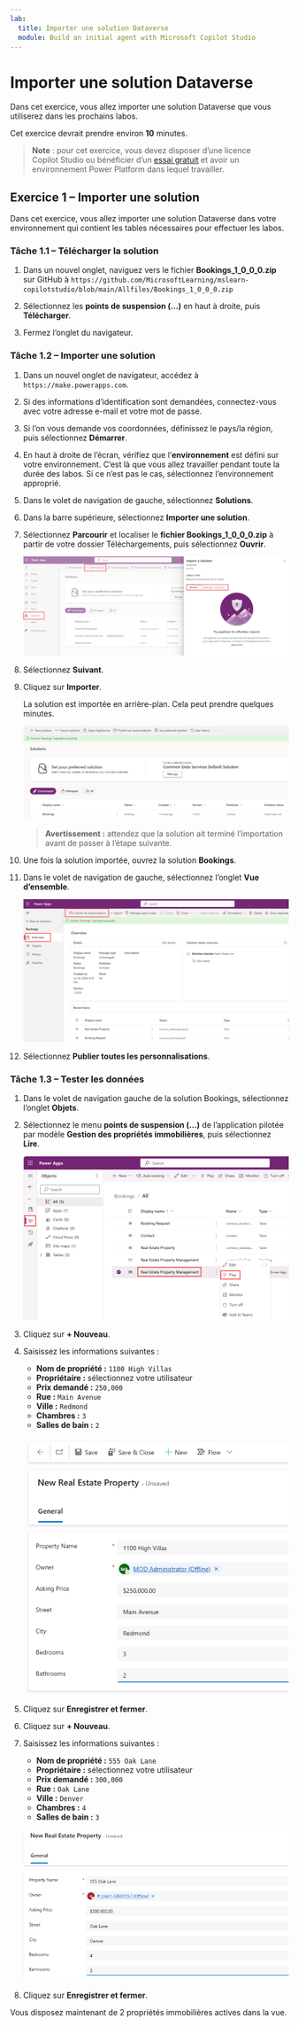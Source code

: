 ```yaml
---
lab:
  title: Importer une solution Dataverse
  module: Build an initial agent with Microsoft Copilot Studio
---
```


# Importer une solution Dataverse

Dans cet exercice, vous allez importer une solution Dataverse que vous utiliserez dans les prochains labos.

Cet exercice devrait prendre environ **10** minutes.

> **Note** : pour cet exercice, vous devez disposer d’une licence Copilot Studio ou bénéficier d’un [essai gratuit](https://go.microsoft.com/fwlink/p/?linkid=2252605) et avoir un environnement Power Platform dans lequel travailler.

## Exercice 1 – Importer une solution

Dans cet exercice, vous allez importer une solution Dataverse dans votre environnement qui contient les tables nécessaires pour effectuer les labos.

### Tâche 1.1 – Télécharger la solution

1. Dans un nouvel onglet, naviguez vers le fichier **Bookings_1_0_0_0.zip** sur GitHub à `https://github.com/MicrosoftLearning/mslearn-copilotstudio/blob/main/Allfiles/Bookings_1_0_0_0.zip`

1. Sélectionnez les **points de suspension (...)** en haut à droite, puis **Télécharger**.

1. Fermez l’onglet du navigateur.

### Tâche 1.2 – Importer une solution

1. Dans un nouvel onglet de navigateur, accédez à `https://make.powerapps.com`.

1. Si des informations d’identification sont demandées, connectez-vous avec votre adresse e-mail et votre mot de passe.

1. Si l’on vous demande vos coordonnées, définissez le pays/la région, puis sélectionnez **Démarrer**.

1. En haut à droite de l’écran, vérifiez que l’**environnement** est défini sur votre environnement. C’est là que vous allez travailler pendant toute la durée des labos. Si ce n’est pas le cas, sélectionnez l’environnement approprié.

1. Dans le volet de navigation de gauche, sélectionnez **Solutions**.

1. Dans la barre supérieure, sélectionnez **Importer une solution**.

1. Sélectionnez **Parcourir** et localiser le **fichier Bookings_1_0_0_0.zip** à partir de votre dossier Téléchargements, puis sélectionnez **Ouvrir**.

    ![Solution à importer.](../media/solution-to-import.png)

1. Sélectionnez **Suivant**.

1. Cliquez sur **Importer**.

    La solution est importée en arrière-plan. Cela peut prendre quelques minutes.

    ![Solution importée.](../media/solution-imported.png)

    > **Avertissement :** attendez que la solution ait terminé l’importation avant de passer à l’étape suivante.

1. Une fois la solution importée, ouvrez la solution **Bookings**.

1. Dans le volet de navigation de gauche, sélectionnez l’onglet **Vue d’ensemble**.

    ![Onglet Vue d’ensemble de la solution.](../media/solution-overview.png)

1. Sélectionnez **Publier toutes les personnalisations**.

### Tâche 1.3 – Tester les données

1. Dans le volet de navigation gauche de la solution Bookings, sélectionnez l’onglet **Objets**.

1. Sélectionnez le menu **points de suspension (...)** de l’application pilotée par modèle **Gestion des propriétés immobilières**, puis sélectionnez **Lire**.

    ![Vue d’ensemble.](../media/play-app.png)

1. Cliquez sur **+ Nouveau**.

1. Saisissez les informations suivantes :

    - **Nom de propriété :** `1100 High Villas`
    - **Propriétaire :** sélectionnez votre utilisateur
    - **Prix demandé :** `250,000`
    - **Rue :** `Main Avenue`
    - **Ville :** `Redmond`
    - **Chambres :** `3`
    - **Salles de bain :** `2`

    ![Vue d’ensemble.](../media/add-record.png)

1. Cliquez sur **Enregistrer et fermer**.

1. Cliquez sur **+ Nouveau**.

1. Saisissez les informations suivantes :

    - **Nom de propriété :** `555 Oak Lane`
    - **Propriétaire :** sélectionnez votre utilisateur
    - **Prix demandé :** `300,000`
    - **Rue :** `Oak Lane`
    - **Ville :** `Denver`
    - **Chambres :** `4`
    - **Salles de bain :** `3`

    ![Vue d’ensemble.](../media/add-record2.png)

1. Cliquez sur **Enregistrer et fermer**.

Vous disposez maintenant de 2 propriétés immobilières actives dans la vue. 
